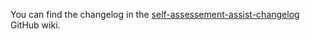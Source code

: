 You can find the changelog in the [self-assessement-assist-changelog](https://github.com/hmrc/income-tax-mtd-changelog) GitHub wiki.
